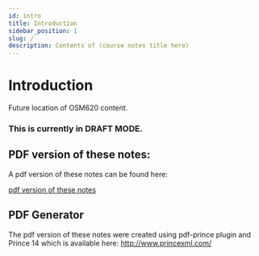 ```yaml
---
id: intro
title: Introduction
sidebar_position: 1
slug: /
description: Contents of (course notes title here)
---
```


# Introduction

Future location of OSM620 content.

### **This is currently in DRAFT MODE.**

## PDF version of these notes:

A pdf version of these notes can be found here:

[pdf version of these notes](https://seneca-ictoer.github.io/OERTemplate/pdf/OERTemplate.pdf)

## PDF Generator

The pdf version of these notes were created using pdf-prince plugin and Prince 14 which is available here: http://www.princexml.com/
